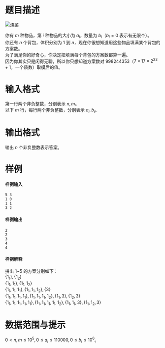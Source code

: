 
# 题目描述

![烧菜](source/loj/556/img/aHR0cHM6Ly9pbWcuNTFub2QuY29tL3VwbG9hZC8wMDBGQzQ0RC8wOEQ1NzMxRjZBNzRENzIwMDAwMDAwMDAwMDAwMDA3Qy5wbmc=.png)

你有 $m$ 种物品，第 $i$ 种物品的大小为 $a_i$，数量为 $b_i$（$b_i=0$ 表示有无限个）。  
你还有 $n$ 个背包，体积分别为 $1$ 到 $n$，现在你很想知道用这些物品填满某个背包的方案数。  
为了满足你的好奇心，你决定把填满每个背包的方案数都算一遍。  
因为你其实只是闲得无聊，所以你只想知道方案数对 $998244353$（$7\times 17\times 2^{23}+1$，一个质数）取模后的值。  

# 输入格式

第一行两个非负整数，分别表示 $n,m$。  
以下 $m$ 行，每行两个非负整数，分别表示 $a_i,b_i$。

# 输出格式

输出 $n$ 个非负整数表示答案。

# 样例

#### 样例输入

```plain
5 3
1 0
1 1
3 2
```

#### 样例输出

```plain
2
2
3
4
4
```

#### 样例解释

拼出 $1$~$5$ 的方案分别如下：  
$\{1_1\},\{1_2\}$  
$\{1_1,1_1\},\{1_1,1_2\}$  
$\{1_1,1_1,1_1\},\{1_1,1_1,1_2\},\{3\}$  
$\{1_1,1_1,1_1,1_1\},\{1_1,1_1,1_1,1_2\},\{1_1,3\},\{1_2,3\}$  
$\{1_1,1_1,1_1,1_1,1_1\},\{1_1,1_1,1_1,1_1,1_2\},\{1_1,1_1,3\},\{1_1,1_2,3\}$

# 数据范围与提示

$0< n,m\le 10^5, 0\le a_i\le 110000,0\le b_i\le 10^6$。

